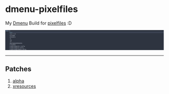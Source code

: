 # dmenu-pixelfiles

My [Dmenu](https://tools.suckless.org/dmenu/) Build for [pixelfiles](https://github.com/mohannadk28/pixelfiles) :D

![alt a Preview of the run prompt in the dmenu-pixelfiles build](./prev.png "a Preview of the run prompt in the dmenu-pixelfiles build")

---

## Patches
1. [alpha](https://tools.suckless.org/dmenu/patches/alpha/)
2. [xresources](https://tools.suckless.org/dmenu/patches/xresources/)
